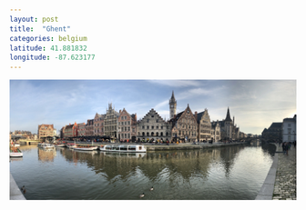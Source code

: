```yaml
---
layout: post
title:  "Ghent"
categories: belgium
latitude: 41.881832
longitude: -87.623177
---
```


<img src="./assets/images/ghent.jpg" alt="Ghent" />
